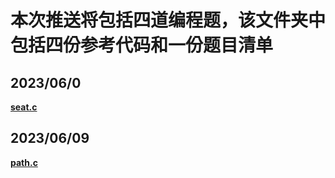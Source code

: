 # 本次推送将包括四道编程题，该文件夹中包括四份参考代码和一份题目清单
## **2023/06/0** 
**[seat.c](https://github.com/MossDream/Data-Structure-Learning-C/blob/main/Episode%207/seat.c)**

## **2023/06/09** 
**[path.c](https://github.com/MossDream/Data-Structure-Learning-C/blob/main/Episode%207/path.c)**
